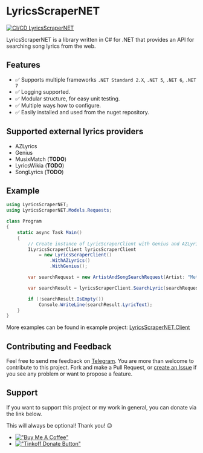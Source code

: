 # LyricsScraperNET

[![CI/CD LyricsScraperNET](https://github.com/skuill/LyricsScraperNET/actions/workflows/cicd.yaml/badge.svg)](https://github.com/skuill/LyricsScraperNET/actions/workflows/cicd.yaml)

LyricsScraperNET is a library written in C# for .NET that provides an API for searching song lyrics from the web. 

## Features

* ✅ Supports multiple frameworks `.NET Standard 2.X`, `.NET 5`, `.NET 6`, `.NET 7`
* ✅ Logging supported.
* ✅ Modular structure, for easy unit testing.
* ✅ Multiple ways how to configure.
* ✅ Easily installed and used from the nuget repository.

## Supported external lyrics providers

- AZLyrics
- Genius
- MusixMatch (**TODO**)
- LyricsWikia (**TODO**)
- SongLyrics (**TODO**)

## Example

```csharp
using LyricsScraperNET;
using LyricsScraperNET.Models.Requests;

class Program
{
    static async Task Main()
    {
        // Create instance of LyricScraperClient with Genius and AZLyrics providers
        ILyricsScraperClient lyricsScraperClient 
            = new LyricsScraperClient()
                .WithAZLyrics()
                .WithGenius();

        var searchRequest = new ArtistAndSongSearchRequest(Artist: "Metallica", Song: "Nothing Else Matters");

        var searchResult = lyricsScraperClient.SearchLyric(searchRequest);

        if (!searchResult.IsEmpty())
            Console.WriteLine(searchResult.LyricText);
    }
}
```
More examples can be found in example project: [LyricsScraperNET.Client](LyricsScraperNET.Client/Program.cs)

## Contributing and Feedback

Feel free to send me feedback on [Telegram](https://t.me/skuill).
You are more than welcome to contribute to this project. Fork and make a Pull Request, or [create an Issue](https://github.com/skuill/LyricScraperNET/issues/new) if you see any problem or want to propose a feature.

## Support
If you want to support this project or my work in general, you can donate via the link below. 

This will always be optional! Thank you! 😉

 * [!["Buy Me A Coffee"](https://www.buymeacoffee.com/assets/img/custom_images/orange_img.png)](https://www.buymeacoffee.com/skuill)
 * [!["Tinkoff Donate Button"](https://www.paypalobjects.com/en_US/i/btn/btn_donateCC_LG.gif)](https://www.tinkoff.ru/cf/3MNYeRds3s)
